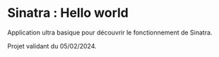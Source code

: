 # Sinatra : Hello world

Application ultra basique pour découvrir le fonctionnement de Sinatra.

Projet validant du 05/02/2024.

